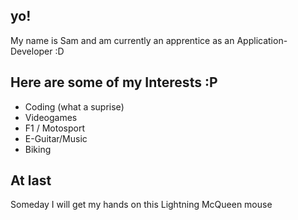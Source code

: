## yo! 
My name is Sam and am currently an apprentice as an Application-Developer :D

## Here are some of my Interests :P
- Coding (what a suprise)
- Videogames
- F1 / Motosport
- E-Guitar/Music
- Biking

## At last
Someday I will get my hands on this Lightning McQueen mouse
<!--
**samiyot/samiyot** is a ✨ _special_ ✨ repository because its `README.md` (this file) appears on your GitHub profile.

Here are some ideas to get you started:

- 🔭 I’m currently working on ...
- 🌱 I’m currently learning ...
- 👯 I’m looking to collaborate on ...
- 🤔 I’m looking for help with ...
- 💬 Ask me about ...
- 📫 How to reach me: ...
- 😄 Pronouns: ...
- ⚡ Fun fact: ...
-->
